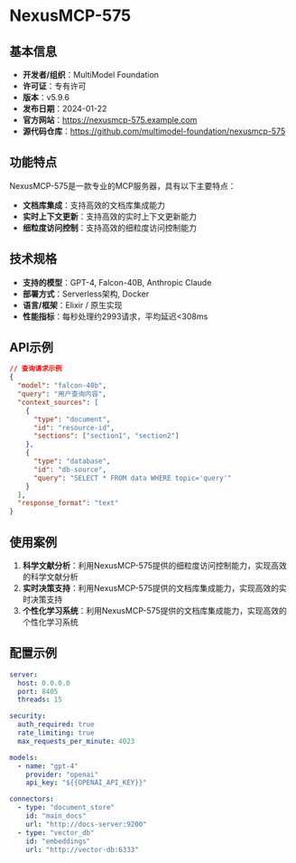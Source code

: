 # NexusMCP-575

## 基本信息

- **开发者/组织**：MultiModel Foundation
- **许可证**：专有许可
- **版本**：v5.9.6
- **发布日期**：2024-01-22
- **官方网站**：https://nexusmcp-575.example.com
- **源代码仓库**：https://github.com/multimodel-foundation/nexusmcp-575

## 功能特点

NexusMCP-575是一款专业的MCP服务器，具有以下主要特点：

- **文档库集成**：支持高效的文档库集成能力
- **实时上下文更新**：支持高效的实时上下文更新能力
- **细粒度访问控制**：支持高效的细粒度访问控制能力


## 技术规格

- **支持的模型**：GPT-4, Falcon-40B, Anthropic Claude
- **部署方式**：Serverless架构, Docker
- **语言/框架**：Elixir / 原生实现
- **性能指标**：每秒处理约2993请求，平均延迟<308ms

## API示例

```json
// 查询请求示例
{
  "model": "falcon-40b",
  "query": "用户查询内容",
  "context_sources": [
    {
      "type": "document",
      "id": "resource-id",
      "sections": ["section1", "section2"]
    },
    {
      "type": "database",
      "id": "db-source",
      "query": "SELECT * FROM data WHERE topic='query'"
    }
  ],
  "response_format": "text"
}
```

## 使用案例

1. **科学文献分析**：利用NexusMCP-575提供的细粒度访问控制能力，实现高效的科学文献分析
2. **实时决策支持**：利用NexusMCP-575提供的文档库集成能力，实现高效的实时决策支持
3. **个性化学习系统**：利用NexusMCP-575提供的文档库集成能力，实现高效的个性化学习系统


## 配置示例

```yaml
server:
  host: 0.0.0.0
  port: 8405
  threads: 15

security:
  auth_required: true
  rate_limiting: true
  max_requests_per_minute: 4023

models:
  - name: "gpt-4"
    provider: "openai"
    api_key: "${{OPENAI_API_KEY}}"

connectors:
  - type: "document_store"
    id: "main_docs"
    url: "http://docs-server:9200"
  - type: "vector_db"
    id: "embeddings"
    url: "http://vector-db:6333"
```